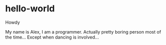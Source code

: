 # hello-world

Howdy

My name is Alex, I am a programmer.  Actually pretty boring person most of the time... Except when dancing is involved...
